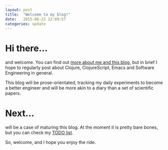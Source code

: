 ```yaml
---
layout: post
title:  "Welcome to my blog!"
date:   2015-08-22 22:09:57
categories: update
---
```

# Hi there...
and welcome. You can find out [more about me and this blog](/about), but in brief I hope to regularly post about Clojure, ClojureScript, Emacs and Software Engineering in general.

This blog will be prose-orientated, tracking my daily experiments to become a better engineer and will be more akin to a diary than a set of scientific papers.

# Next...
will be a case of maturing this blog. At the moment it is pretty bare bones, but you can check my [TODO list](/todo).

So, welcome, and I hope you enjoy the ride.
